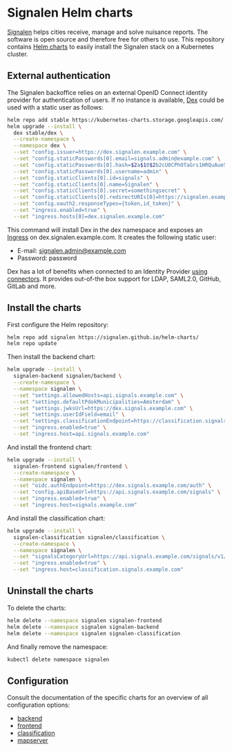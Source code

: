 # Signalen Helm charts

[Signalen](https://signalen.org/) helps cities receive, manage and solve nuisance reports. The software is open source and therefore free for others to use. This repository contains [Helm charts](https://helm.sh/) to easily install the Signalen stack on a Kubernetes cluster.

## External authentication

The Signalen backoffice relies on an external OpenID Connect identity provider for authentication of users. If no instance is available, [Dex](https://github.com/dexidp/dex) could be used with a static user as follows:

```bash
helm repo add stable https://kubernetes-charts.storage.googleapis.com/
helm upgrade --install \
  dex stable/dex \
  --create-namespace \
  --namespace dex \
  --set "config.issuer=https://dex.signalen.example.com" \
  --set "config.staticPasswords[0].email=signals.admin@example.com" \
  --set "config.staticPasswords[0].hash=$2a$10$2b2cU8CPhOTaGrs1HRQuAueS7JTT5ZHsHSzYiFPm1leZck7Mc8T4W" \
  --set "config.staticPasswords[0].username=admin" \
  --set "config.staticClients[0].id=signals" \
  --set "config.staticClients[0].name=Signalen" \
  --set "config.staticClients[0].secret=somethingsecret" \
  --set "config.staticClients[0].redirectURIs[0]=https://signalen.example.com/manage/incidents" \
  --set "config.oauth2.responseTypes={token,id_token}" \
  --set "ingress.enabled=true" \
  --set "ingress.hosts[0]=dex.signalen.example.com"
```

This command will install Dex in the dex namespace and exposes an [Ingress](https://kubernetes.io/docs/concepts/services-networking/ingress/) on dex.signalen.example.com. It creates the following static user:

- E-mail: signalen.admin@example.com
- Password: password

Dex has a lot of benefits when connected to an Identity Provider [using connectors](https://github.com/dexidp/dex#connectors). It provides out-of-the box support for LDAP, SAML2.0, GitHub, GitLab and more.

## Install the charts

First configure the Helm repository:

```bash
helm repo add signalen https://signalen.github.io/helm-charts/
helm repo update
```

Then install the backend chart:

```bash
helm upgrade --install \
  signalen-backend signalen/backend \
  --create-namespace \
  --namespace signalen \
  --set "settings.allowedHosts=api.signals.example.com" \
  --set "settings.defaultPdokMunicipalities=Amsterdam" \
  --set "settings.jwksUrl=https://dex.signals.example.com" \
  --set "settings.userIdField=email" \
  --set "settings.classificationEndpoint=https://classification.signals.example.com/signals_mltool" \
  --set "ingress.enabled=true" \
  --set "ingress.host=api.signals.example.com"
```

And install the frontend chart:

```bash
helm upgrade --install \
  signalen-frontend signalen/frontend \
  --create-namespace \
  --namespace signalen \
  --set "oidc.authEndpoint=https://dex.signals.example.com/auth" \
  --set "config.apiBaseUrl=https://api.signals.example.com/signals" \
  --set "ingress.enabled=true" \
  --set "ingress.host=signals.example.com"
```

And install the classification chart:

```bash
helm upgrade --install \
  signalen-classification signalen/classification \
  --create-namespace \
  --namespace signalen \
  --set "signalsCategoryUrl=https://api.signals.example.com/signals/v1/public/terms" \
  --set "ingress.enabled=true" \
  --set "ingress.host=classification.signals.example.com"
```

## Uninstall the charts

To delete the charts:

```bash
helm delete --namespace signalen signalen-frontend
helm delete --namespace signalen signalen-backend
helm delete --namespace signalen signalen-classification
```

And finally remove the namespace:

```bash
kubectl delete namespace signalen
```

## Configuration

Consult the documentation of the specific charts for an overview of all configuration options:

- [backend](./charts/backend)
- [frontend](./charts/frontend)
- [classification](./charts/classification)
- [mapserver](./charts/mapserver)
